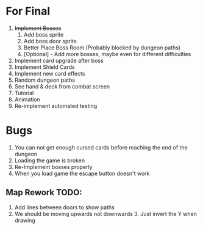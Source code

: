 # For Final
1. ~~Implement Bosses~~
   1. Add boss sprite
   2. Add boss door sprite
   3. Better Place Boss Room (Probably blocked by dungeon paths)
   4. [Optional] - Add more bosses, maybe even for different difficulties
2. Implement card upgrade after boss
3. Implement Shield Cards
4. Implement new card effects
5. Random dungeon paths
6. See hand & deck from combat screen
7. Tutorial
8. Animation
9. Re-implement automated testing

# Bugs
1. You can not get enough cursed cards before reaching the end of the dungeon
2. Loading the game is broken
3. Re-Implement bosses properly
4. When you load game the escape button doesn't work

## Map Rework TODO:
1. Add lines between doors to show paths
2. We should be moving upwards not downwards
   3. Just invert the Y when drawing